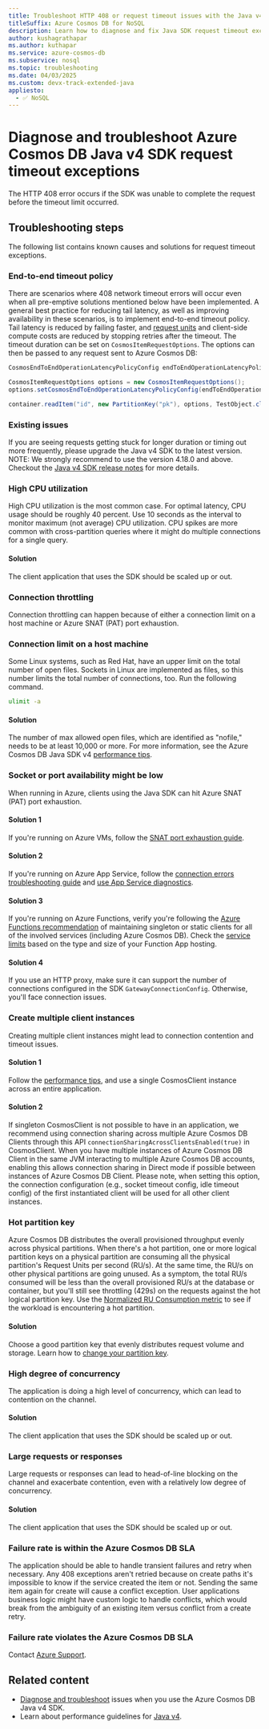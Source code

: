 ```yaml
---
title: Troubleshoot HTTP 408 or request timeout issues with the Java v4 SDK
titleSuffix: Azure Cosmos DB for NoSQL
description: Learn how to diagnose and fix Java SDK request timeout exceptions with the Java v4 SDK.
author: kushagrathapar
ms.author: kuthapar
ms.service: azure-cosmos-db
ms.subservice: nosql
ms.topic: troubleshooting
ms.date: 04/03/2025
ms.custom: devx-track-extended-java
appliesto:
  - ✅ NoSQL
---
```


# Diagnose and troubleshoot Azure Cosmos DB Java v4 SDK request timeout exceptions

The HTTP 408 error occurs if the SDK was unable to complete the request before the timeout limit occurred.

## Troubleshooting steps

The following list contains known causes and solutions for request timeout exceptions. 

### End-to-end timeout policy

There are scenarios where 408 network timeout errors will occur even when all pre-emptive solutions mentioned below have been implemented. A general best practice for reducing tail latency, as well as improving availability in these scenarios, is to implement end-to-end timeout policy. Tail latency is reduced by failing faster, and [request units](../request-units.md) and client-side compute costs are reduced by stopping retries after the timeout. The timeout duration can be set on `CosmosItemRequestOptions`. The options can then be passed to any request sent to Azure Cosmos DB:

```java
CosmosEndToEndOperationLatencyPolicyConfig endToEndOperationLatencyPolicyConfig = new CosmosEndToEndOperationLatencyPolicyConfigBuilder(Duration.ofSeconds(1)).build();

CosmosItemRequestOptions options = new CosmosItemRequestOptions();
options.setCosmosEndToEndOperationLatencyPolicyConfig(endToEndOperationLatencyPolicyConfig);

container.readItem("id", new PartitionKey("pk"), options, TestObject.class);
```

### Existing issues

If you are seeing requests getting stuck for longer duration or timing out more frequently, please upgrade the Java v4 SDK to the latest version. 
NOTE: We strongly recommend to use the version 4.18.0 and above. Checkout the [Java v4 SDK release notes](sdk-java-v4.md) for more details.

### High CPU utilization

High CPU utilization is the most common case. For optimal latency, CPU usage should be roughly 40 percent. Use 10 seconds as the interval to monitor maximum (not average) CPU utilization. CPU spikes are more common with cross-partition queries where it might do multiple connections for a single query.

#### Solution

The client application that uses the SDK should be scaled up or out.

### Connection throttling

Connection throttling can happen because of either a connection limit on a host machine or Azure SNAT (PAT) port exhaustion.

### Connection limit on a host machine

Some Linux systems, such as Red Hat, have an upper limit on the total number of open files. Sockets in Linux are implemented as files, so this number limits the total number of connections, too. Run the following command.

```bash
ulimit -a
```

#### Solution

The number of max allowed open files, which are identified as "nofile," needs to be at least 10,000 or more. For more information, see the Azure Cosmos DB Java SDK v4 [performance tips](performance-tips-java-sdk-v4.md).

### Socket or port availability might be low

When running in Azure, clients using the Java SDK can hit Azure SNAT (PAT) port exhaustion.

#### Solution 1

If you're running on Azure VMs, follow the [SNAT port exhaustion guide](troubleshoot-java-sdk-v4.md#snat).

#### Solution 2

If you're running on Azure App Service, follow the [connection errors troubleshooting guide](/azure/app-service/troubleshoot-intermittent-outbound-connection-errors#cause) and [use App Service diagnostics](https://azure.github.io/AppService/2018/03/01/Deep-Dive-into-TCP-Connections-in-App-Service-Diagnostics.html).

#### Solution 3

If you're running on Azure Functions, verify you're following the [Azure Functions recommendation](/azure/azure-functions/manage-connections#static-clients) of maintaining singleton or static clients for all of the involved services (including Azure Cosmos DB). Check the [service limits](/azure/azure-functions/functions-scale#service-limits) based on the type and size of your Function App hosting.

#### Solution 4

If you use an HTTP proxy, make sure it can support the number of connections configured in the SDK `GatewayConnectionConfig`. Otherwise, you'll face connection issues.

### Create multiple client instances

Creating multiple client instances might lead to connection contention and timeout issues.

#### Solution 1

Follow the [performance tips](performance-tips-java-sdk-v4.md#sdk-usage), and use a single CosmosClient instance across an entire application.

#### Solution 2

If singleton CosmosClient is not possible to have in an application, we recommend using connection sharing across multiple Azure Cosmos DB Clients through this API `connectionSharingAcrossClientsEnabled(true)` in CosmosClient. 
When you have multiple instances of Azure Cosmos DB Client in the same JVM interacting to multiple Azure Cosmos DB accounts, enabling this allows connection sharing in Direct mode if possible between instances of Azure Cosmos DB Client. Please note, when setting this option, the connection configuration (e.g., socket timeout config, idle timeout config) of the first instantiated client will be used for all other client instances.

### Hot partition key

Azure Cosmos DB distributes the overall provisioned throughput evenly across physical partitions. When there's a hot partition, one or more logical partition keys on a physical partition are consuming all the physical partition's Request Units per second (RU/s). At the same time, the RU/s on other physical partitions are going unused. As a symptom, the total RU/s consumed will be less than the overall provisioned RU/s at the database or container, but you'll still see throttling (429s) on the requests against the hot logical partition key. Use the [Normalized RU Consumption metric](../monitor-normalized-request-units.md) to see if the workload is encountering a hot partition. 

#### Solution

Choose a good partition key that evenly distributes request volume and storage. Learn how to [change your partition key](https://devblogs.microsoft.com/cosmosdb/how-to-change-your-partition-key/).

### High degree of concurrency

The application is doing a high level of concurrency, which can lead to contention on the channel.

#### Solution

The client application that uses the SDK should be scaled up or out.

### Large requests or responses

Large requests or responses can lead to head-of-line blocking on the channel and exacerbate contention, even with a relatively low degree of concurrency.

#### Solution

The client application that uses the SDK should be scaled up or out.

### Failure rate is within the Azure Cosmos DB SLA

The application should be able to handle transient failures and retry when necessary. Any 408 exceptions aren't retried because on create paths it's impossible to know if the service created the item or not. Sending the same item again for create will cause a conflict exception. User applications business logic might have custom logic to handle conflicts, which would break from the ambiguity of an existing item versus conflict from a create retry.

### Failure rate violates the Azure Cosmos DB SLA

Contact [Azure Support](https://aka.ms/azure-support).

## Related content

- [Diagnose and troubleshoot](troubleshoot-java-sdk-v4.md) issues when you use the Azure Cosmos DB Java v4 SDK.
- Learn about performance guidelines for [Java v4](performance-tips-java-sdk-v4.md).
